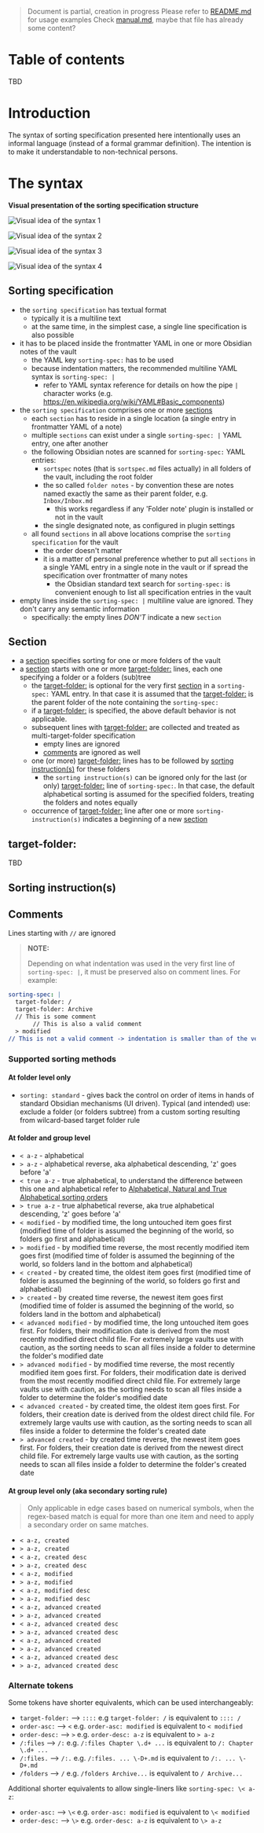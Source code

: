 > Document is partial, creation in progress
> Please refer to [README.md](../README.md) for usage examples
> Check [manual.md](./manual.md), maybe that file has already some content?

# Table of contents

TBD

# Introduction

The syntax of sorting specification presented here intentionally uses an informal language (instead of a formal grammar definition).
The intention is to make it understandable to non-technical persons.

# The syntax

**Visual presentation of the sorting specification structure**

![Visual idea of the syntax 1](./svg/syntax-1.svg)

![Visual idea of the syntax 2](./svg/syntax-2.svg)

![Visual idea of the syntax 3](./svg/syntax-3.svg)

![Visual idea of the syntax 4](./svg/syntax-4.svg)

## Sorting specification

- the `sorting specification` has textual format
  - typically it is a multiline text 
  - at the same time, in the simplest case, a single line specification is also possible
- it has to be placed inside the frontmatter YAML in one or more Obsidian notes of the vault
  - the YAML key `sorting-spec:` has to be used
  - because indentation matters, the recommended multiline YAML syntax is `sorting-spec: |`
    - refer to YAML syntax reference for details on how the pipe `|` character works (e.g. https://en.wikipedia.org/wiki/YAML#Basic_components)
- the `sorting specification` comprises one or more [sections](#Section)
  - each `section` has to reside in a single location (a single entry in frontmatter YAML of a note)
  - multiple `sections` can exist under a single `sorting-spec: |` YAML entry, one after another
  - the following Obsidian notes are scanned for `sorting-spec:` YAML entries:
    - `sortspec` notes (that is `sortspec.md` files actually) in all folders of the vault, including the root folder
    - the so called `folder notes` - by convention these are notes named exactly the same as their parent folder, e.g. `Inbox/Inbox.md`
      - this works regardless if any 'Folder note' plugin is installed or not in the vault
    - the single designated note, as configured in plugin settings
  - all found `sections` in all above locations comprise the `sorting specification` for the vault
    - the order doesn't matter
    - it is a matter of personal preference whether to put all `sections` in a single YAML entry in a single note in the vault or if spread the specification over frontmatter of many notes
      - the Obsidian standard text search for `sorting-spec:` is convenient enough to list all specification entries in the vault
- empty lines inside the `sorting-spec: |` multiline value are ignored. They don't carry any semantic information
  - specifically: the empty lines _DON'T_ indicate a new `section`

## Section

- a [section](#Section) specifies sorting for one or more folders of the vault
- a [section](#Section) starts with one or more [target-folder:](#target-folder) lines, each one specifying a folder or a folders (sub)tree
	- the [target-folder:](#target-folder) is optional for the very first [section](#Section) in a `sorting-spec:` YAML entry.
	  In that case it is assumed that the [target-folder:](#target-folder) is the parent folder of the note containing the `sorting-spec:`
	- if a [target-folder:](#target-folder) is specified, the above default behavior is not applicable.
	- subsequent lines with [target-folder:](#target-folder) are collected and treated as multi-target-folder specification
		- empty lines are ignored
		- [comments](#Comments) are ignored as well
	- one (or more) [target-folder:](#target-folder) lines has to be followed by [sorting instruction(s)](#sorting-instructions) for these folders
		- the `sorting instruction(s)` can be ignored only for the last (or only) [target-folder:](#target-folder) line of `sorting-spec:`.
		  In that case, the default alphabetical sorting is assumed for the specified folders, treating the folders and notes equally
	- occurrence of [target-folder:](#target-folder) line after one or more `sorting-instruction(s)` indicates a beginning of a new [section](#Section)

## target-folder:

TBD

## Sorting instruction(s)

## Comments

Lines starting with `//` are ignored
> **NOTE:**
> 
> Depending on what indentation was used in the very first line of `sorting-spec: |`, it must be preserved also on comment lines.
  For example:
  ```yaml
  sorting-spec: |
    target-folder: /
    target-folder: Archive
    // This is some comment
	     // This is also a valid comment
    > modified
  // This is not a valid comment -> indentation is smaller than of the very first line of sorting-spec:    
  ```


### Supported sorting methods

#### At folder level only

- `sorting: standard` - gives back the control on order of items in hands of standard Obsidian mechanisms (UI driven).
 Typical (and intended) use: exclude a folder (or folders subtree) from a custom sorting resulting from wilcard-based target folder rule 

#### At folder and group level

- `< a-z` - alphabetical
- `> a-z` - alphabetical reverse, aka alphabetical descending, 'z' goes before 'a'
- `< true a-z` - true alphabetical, to understand the difference between this one and alphabetical refer to [Alphabetical, Natural and True Alphabetical sorting orders](../README.md#alphabetical-natural-and-true-alphabetical-sorting-orders)
- `> true a-z` - true alphabetical reverse, aka true alphabetical descending, 'z' goes before 'a'
- `< modified` - by modified time, the long untouched item goes first (modified time of folder is assumed the beginning of the world, so folders go first and alphabetical)
- `> modified` - by modified time reverse, the most recently modified item goes first (modified time of folder is assumed the beginning of the world, so folders land in the bottom and alphabetical)
- `< created` - by created time, the oldest item goes first (modified time of folder is assumed the beginning of the world, so folders go first and alphabetical) 
- `> created` - by created time reverse, the newest item goes first (modified time of folder is assumed the beginning of the world, so folders land in the bottom and alphabetical)
- `< advanced modified` - by modified time, the long untouched item goes first. For folders, their modification date is derived from the most recently modified direct child file.
 For extremely large vaults use with caution, as the sorting needs to scan all files inside a folder to determine the folder's modified date
- `> advanced modified` - by modified time reverse, the most recently modified item goes first. For folders, their modification date is derived from the most recently modified direct child file.
 For extremely large vaults use with caution, as the sorting needs to scan all files inside a folder to determine the folder's modified date
- `< advanced created` - by created time, the oldest item goes first. For folders, their creation date is derived from the oldest direct child file.
 For extremely large vaults use with caution, as the sorting needs to scan all files inside a folder to determine the folder's created date
- `> advanced created` - by created time reverse, the newest item goes first. For folders, their creation date is derived from the newest direct child file.
 For extremely large vaults use with caution, as the sorting needs to scan all files inside a folder to determine the folder's created date

#### At group level only (aka secondary sorting rule)

> Only applicable in edge cases based on numerical symbols, when the regex-based match is equal for more than one item
 and need to apply a secondary order on same matches.

- `< a-z, created`
- `> a-z, created`
- `< a-z, created desc`
- `> a-z, created desc`
- `< a-z, modified`
- `> a-z, modified`
- `< a-z, modified desc`
- `> a-z, modified desc`
- `< a-z, advanced created`
- `> a-z, advanced created`
- `< a-z, advanced created desc`
- `> a-z, advanced created desc`
- `< a-z, advanced created`
- `> a-z, advanced created`
- `< a-z, advanced created desc`
- `> a-z, advanced created desc`

### Alternate tokens

Some tokens have shorter equivalents, which can be used interchangeably:

- `target-folder:` --> `::::` e.g `target-folder: /` is equivalent to `:::: /`
- `order-asc:` --> `<` e.g. `order-asc: modified` is equivalent to `< modified`
- `order-desc:` --> `>` e.g. `order-desc: a-z` is equivalent to `> a-z`
- `/:files` --> `/:` e.g. `/:files Chapter \.d+ ...` is equivalent to `/: Chapter \.d+ ...`
- `/:files.` --> `/:.` e.g. `/:files. ... \-D+.md` is equivalent to `/:. ... \-D+.md`
- `/folders` --> `/` e.g. `/folders Archive...` is equivalent to `/ Archive...`

Additional shorter equivalents to allow single-liners like `sorting-spec: \< a-z`:
- `order-asc:` --> `\<` e.g. `order-asc: modified` is equivalent to `\< modified`
- `order-desc:` --> `\>` e.g. `order-desc: a-z` is equivalent to `\> a-z`
